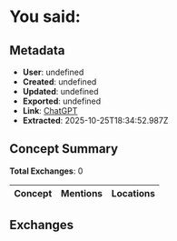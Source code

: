 # **You said:**

## Metadata

- **User**: undefined
- **Created**: undefined
- **Updated**: undefined
- **Exported**: undefined
- **Link**: [ChatGPT](undefined)
- **Extracted**: 2025-10-25T18:34:52.987Z

## Concept Summary

**Total Exchanges**: 0

| Concept | Mentions | Locations |
|---------|----------|----------|

## Exchanges


